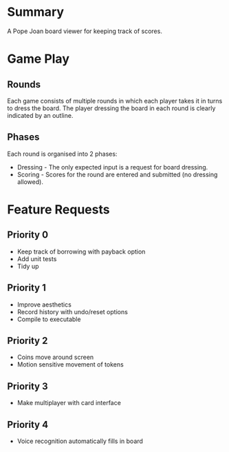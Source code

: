 # Summary

A Pope Joan board viewer for keeping track of scores.


# Game Play

## Rounds

Each game consists of multiple rounds in which each player takes it in turns
to dress the board.  The player dressing the board in each round is clearly
indicated by an outline.

## Phases

Each round is organised into 2 phases:
 * Dressing - The only expected input is a request for board dressing.
 * Scoring - Scores for the round are entered and submitted (no dressing allowed).


# Feature Requests

## Priority 0

* Keep track of borrowing with payback option
* Add unit tests
* Tidy up

## Priority 1

* Improve aesthetics
* Record history with undo/reset options
* Compile to executable

## Priority 2

* Coins move around screen
* Motion sensitive movement of tokens

## Priority 3

* Make multiplayer with card interface

## Priority 4

* Voice recognition automatically fills in board

